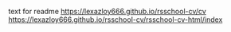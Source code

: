 text for readme
https://lexazloy666.github.io/rsschool-cv/cv
https://lexazloy666.github.io/rsschool-cv/rsschool-cv-html/index


